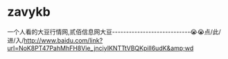 # zavykb
一个人看的大豆行情网,贰佰信息网大豆----------------------------😭😭点/此/进/入/http://www.baidu.com/link?url=NoK8PT47PahMhFH8Vie_jnciyIKNTTtVBQKpill6udK&amp;wd
